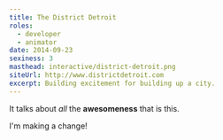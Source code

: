 ```yaml
---
title: The District Detroit
roles:
  - developer
  - animator
date: 2014-09-23
sexiness: 3
masthead: interactive/district-detroit.png
siteUrl: http://www.districtdetroit.com
excerpt: Building excitement for building up a city.
---
```


It talks about _all_ the **awesomeness** that is this.

I'm making a change!
